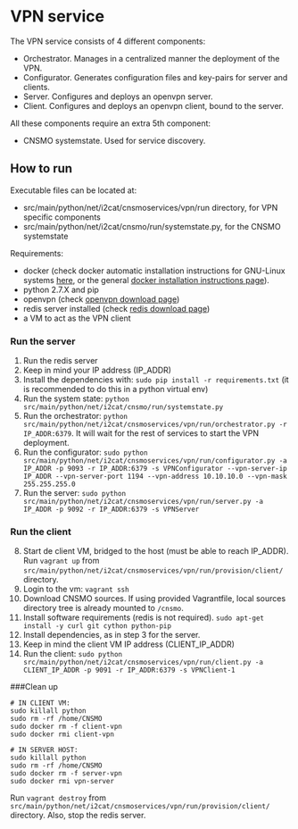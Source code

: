 # VPN service

The VPN service consists of 4 different components:
* Orchestrator. Manages in a centralized manner the deployment of the VPN.
* Configurator. Generates configuration files and key-pairs for server and clients.
* Server. Configures and deploys an openvpn server.
* Client. Configures and deploys an openvpn client, bound to the server.

All these components require an extra 5th component:
* CNSMO systemstate. Used for service discovery.

## How to run

Executable files can be located at:
* src/main/python/net/i2cat/cnsmoservices/vpn/run directory, for VPN specific components
* src/main/python/net/i2cat/cnsmo/run/systemstate.py, for the CNSMO systemstate

Requirements:
* docker (check docker automatic installation instructions for GNU-Linux systems [here](https://docs.docker.com/engine/getstarted/linux_install_help/), or the general [docker installation instructions page](https://docs.docker.com/engine/installation/)).
* python 2.7.X and pip
* openvpn (check [openvpn download page](https://openvpn.net/index.php/download/community-downloads.html))
* redis server installed (check [redis download page](https://redis.io/download))
* a VM to act as the VPN client

### Run the server
1. Run the redis server
2. Keep in mind your IP address (IP_ADDR)
3. Install the dependencies with: ```sudo pip install -r requirements.txt``` 
(it is recommended to do this in a  python virtual env)
4. Run the system state: ```python src/main/python/net/i2cat/cnsmo/run/systemstate.py```
5. Run the orchestrator: ```python src/main/python/net/i2cat/cnsmoservices/vpn/run/orchestrator.py -r IP_ADDR:6379```.
It will wait for the rest of services to start the VPN deployment.
6. Run the configurator: ```sudo python src/main/python/net/i2cat/cnsmoservices/vpn/run/configurator.py -a IP_ADDR -p 9093 -r IP_ADDR:6379 -s VPNConfigurator --vpn-server-ip IP_ADDR --vpn-server-port 1194 --vpn-address 10.10.10.0 --vpn-mask 255.255.255.0```
7. Run the server: ```sudo python src/main/python/net/i2cat/cnsmoservices/vpn/run/server.py -a IP_ADDR -p 9092 -r IP_ADDR:6379 -s VPNServer```

### Run the client
8. Start de client VM, bridged to the host (must be able to reach IP_ADDR). Run ```vagrant up``` from ```src/main/python/net/i2cat/cnsmoservices/vpn/run/provision/client/``` directory.
9. Login to the vm: ```vagrant ssh```
10. Download CNSMO sources. If using provided Vagrantfile, local sources directory tree is already mounted to ```/cnsmo```.
11. Install software requirements (redis is not required). ```sudo apt-get install -y curl git cython python-pip```
12. Install dependencies, as in step 3 for the server.
13. Keep in mind the client VM IP address (CLIENT_IP_ADDR)
14. Run the client: ```sudo python src/main/python/net/i2cat/cnsmoservices/vpn/run/client.py -a CLIENT_IP_ADDR -p 9091 -r IP_ADDR:6379 -s VPNClient-1```

###Clean up

```
# IN CLIENT VM:
sudo killall python
sudo rm -rf /home/CNSMO
sudo docker rm -f client-vpn
sudo docker rmi client-vpn

# IN SERVER HOST:
sudo killall python
sudo rm -rf /home/CNSMO
sudo docker rm -f server-vpn
sudo docker rmi vpn-server
```
Run ```vagrant destroy``` from ```src/main/python/net/i2cat/cnsmoservices/vpn/run/provision/client/``` directory.
Also, stop the redis server.
